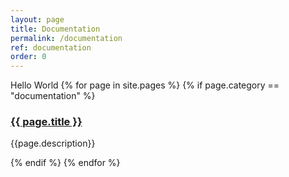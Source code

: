 ```yaml
---
layout: page
title: Documentation
permalink: /documentation
ref: documentation
order: 0
---
```


Hello World 
{% for page in site.pages %}
{% if page.category == "documentation" %}
<div class="item">
<h3><a href="{{ page.url }}">
{{ page.title }}
</a></h3>
<p>{{page.description}}</p>
</div>
{% endif %}
{% endfor %}